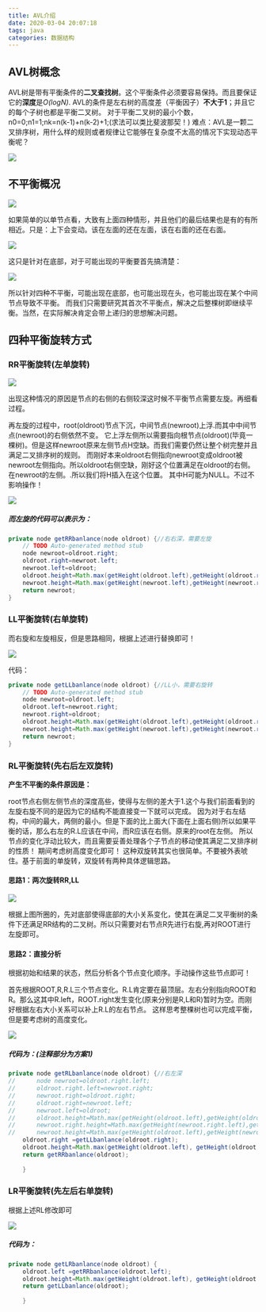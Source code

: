 ```yaml
---
title: AVL介绍
date: 2020-03-04 20:07:18
tags: java
categories: 数据结构
---
```

## AVL树概念
  AVL树是带有平衡条件的**二叉查找树**。这个平衡条件必须要容易保持。而且要保证它的**深度**是*O(logN)*.
    AVL的条件是左右树的高度差（平衡因子）**不大于1**；并且它的每个子树也都是平衡二叉树。
    对于平衡二叉树的最小个数，n0=0;n1=1;nk=n(k-1)+n(k-2)+1;(求法可以类比斐波那契！)
    难点：AVL是一颗二叉排序树，用什么样的规则或者规律让它能够在复杂度不太高的情况下实现动态平衡呢？

![](https://s2.ax1x.com/2020/03/04/3oZR0J.jpg)

## 不平衡概况

![](https://s2.ax1x.com/2020/03/04/3oZ4t1.png)

如果简单的以单节点看，大致有上面四种情形，并且他们的最后结果也是有的有所相近。只是：上下会变动。该在左面的还在左面，该在右面的还在右面。

![](https://s2.ax1x.com/2020/03/04/3oZW79.png)

这只是针对在底部，对于可能出现的平衡要首先搞清楚：

![](https://s2.ax1x.com/2020/03/04/3oZ5fx.png)

所以针对四种不平衡，可能出现在底部，也可能出现在头，也可能出现在某个中间节点导致不平衡。 而我们只需要研究其首次不平衡点，解决之后整棵树即继续平衡。当然，在实际解决肯定会带上递归的思想解决问题。

## 四种平衡旋转方式

### RR平衡旋转(左单旋转)

![](https://s2.ax1x.com/2020/03/04/3oZhkR.png)

出现这种情况的原因是节点的右侧的右侧较深这时候不平衡节点需要左旋。再细看过程。

再左旋的过程中，root(oldroot)节点下沉，中间节点(newroot)上浮.而其中中间节点(newroot)的右侧依然不变。
它上浮左侧所以需要指向根节点(oldroot)(毕竟一棵树)。但是这样newroot原来左侧节点H空缺。而我们需要仍然让整个树完整并且满足二叉排序树的规则。
而刚好本来oldroot右侧指向newroot变成oldroot被newroot左侧指向。所以oldroot右侧空缺，刚好这个位置满足在oldroot的右侧。在newroot的左侧。.所以我们将H插入在这个位置。
其中H可能为NULL。不过不影响操作！

![](https://s2.ax1x.com/2020/03/04/3oZop6.png)

##### 而左旋的代码可以表示为：

```java
private node getRRbanlance(node oldroot) {//右右深，需要左旋
	// TODO Auto-generated method stub
	node newroot=oldroot.right;
	oldroot.right=newroot.left;
	newroot.left=oldroot;
	oldroot.height=Math.max(getHeight(oldroot.left),getHeight(oldroot.right))+1;
	newroot.height=Math.max(getHeight(newroot.left),getHeight(newroot.right))+1;//原来的root的高度需要从新计算
	return newroot;		
}

```

### LL平衡旋转(右单旋转)

而右旋和左旋相反，但是思路相同，根据上述进行替换即可！

![](https://s2.ax1x.com/2020/03/04/3oZT1K.png)

代码：
```java
private node getLLbanlance(node oldroot) {//LL小，需要右旋转
	// TODO Auto-generated method stub
	node newroot=oldroot.left;
	oldroot.left=newroot.right;
	newroot.right=oldroot;
	oldroot.height=Math.max(getHeight(oldroot.left),getHeight(oldroot.right))+1;
	newroot.height=Math.max(getHeight(newroot.left),getHeight(newroot.right))+1;//原来的root的高度需要从新金酸	
	return newroot;	
}

```

### RL平衡旋转(先右后左双旋转)

**产生不平衡的条件原因是：**

root节点右侧左侧节点的深度高些，使得与左侧的差大于1.这个与我们前面看到的左旋右旋不同的是因为它的结构不能直接变一下就可以完成。
因为对于右左结构，中间的最大，两侧的最小。但是下面的比上面大(下面在上面右侧)所以如果平衡的话，那么右左的R.L应该在中间，而R应该在右侧。原来的root在左侧。
所以节点的变化浮动比较大，而且需要妥善处理各个子节点的移动使其满足二叉排序树的性质！
期间考虑树高度变化即可！
这种双旋转其实也很简单。不要被外表唬住。基于前面的单旋转，双旋转有两种具体逻辑思路。

#### 思路1：两次旋转RR,LL


![](https://s2.ax1x.com/2020/03/04/3oeKjU.png)

根据上图所圈的，先对底部使得底部的大小关系变化，使其在满足二叉平衡树的条件下还满足RR结构的二叉树。所以只需要对右节点R先进行右旋,再对ROOT进行左旋即可。

#### 思路2：直接分析

根据初始和结果的状态，然后分析各个节点变化顺序。手动操作这些节点即可！

首先根据ROOT,R,R.L三个节点变化。R.L肯定要在最顶层。左右分别指向ROOT和R。那么这其中R.left，ROOT.right发生变化(原来分别是R,L和R)暂时为空。而刚好根据左右大小关系可以补上R.L的左右节点。
这样思考整棵树也可以完成平衡，但是要考虑树的高度变化。

![](https://s2.ax1x.com/2020/03/04/3oelB4.png)

##### 代码为：(注释部分为方案1)

```java
private node getRLbanlance(node oldroot) {//右左深	
//		node newroot=oldroot.right.left;
//		oldroot.right.left=newroot.right;
//		newroot.right=oldroot.right;
//		oldroot.right=newroot.left;	
//		newroot.left=oldroot;
//		oldroot.height=Math.max(getHeight(oldroot.left),getHeight(oldroot.right))+1;
//		newroot.right.height=Math.max(getHeight(newroot.right.left),getHeight(newroot.right.right))+1;
//		newroot.height=Math.max(getHeight(oldroot.left),getHeight(newroot.right))+1;//原来的root的高度需要从新金酸	
	oldroot.right =getLLbanlance(oldroot.right);
	oldroot.height=Math.max(getHeight(oldroot.left), getHeight(oldroot.right))+1;
	return getRRbanlance(oldroot);
		
	}

```
### LR平衡旋转(先左后右单旋转)

根据上述RL修改即可

![](https://s2.ax1x.com/2020/03/04/3oeucT.png)

##### 代码为：
```java
private node getLRbanlance(node oldroot) {
	oldroot.left =getRRbanlance(oldroot.left);
	oldroot.height=Math.max(getHeight(oldroot.left), getHeight(oldroot.right))+1;
	return getLLbanlance(oldroot);
		
	}

```
